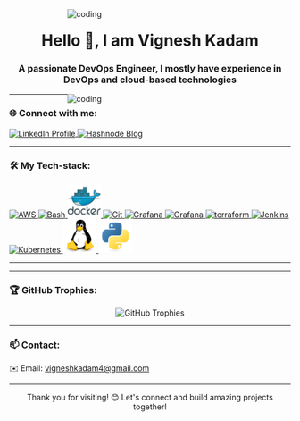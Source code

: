 <img align="right" alt="coding" width="400" src="https://liveimages.algoworks.com/new-algoworks/wp-content/uploads/2022/08/30161708/DevOps-min-min.gif">

<h1 align="center">Hello 👋, I am Vignesh Kadam</h1>
<h3 align="center">A passionate DevOps Engineer, I mostly have experience in DevOps and cloud-based technologies</h3>

<img align="right" alt="coding" width="400" src="https://cdn.dribbble.com/users/99287/screenshots/3839839/work_work_work.gif">


---

<h3 align="left">🌐 Connect with me:</h3>
<p align="left">
   <a href="https://www.linkedin.com/in/vigneshkadam/" target="blank">
      <img align="center" src="https://raw.githubusercontent.com/rahuldkjain/github-profile-readme-generator/master/src/images/icons/Social/linked-in-alt.svg" 
           alt="LinkedIn Profile" height="50" width="50" />
   </a>
   <a href="https://www.hashnode.com/@kadamvignesh" target="blank">
      <img align="center" src="https://cdn.hashnode.com/res/hashnode/image/upload/v1622109774434/Zf3x9cdPq.png?w=1600&h=840&fit=crop&crop=entropy&auto=compress,format&format=webp" 
           alt="Hashnode Blog" height="50" width="120" />
   </a>
</p>

---

<h3 align="left">🛠️ My Tech-stack:</h3>
<p align="left">
   <a href="https://aws.amazon.com" target="_blank" rel="noreferrer">
      <img src="https://i0.wp.com/amach.com/wp-content/uploads/2023/10/aww-logo-blue-background.png?resize=1024%2C1024&ssl=1" alt="AWS" width="60" height="60" />
   </a>
   <a href="https://www.gnu.org/software/bash/" target="_blank" rel="noreferrer">
      <img src="https://bashlogo.com/img/logo/jpg/full_colored_light.jpg" alt="Bash" width="60" height="60" />
   </a>
   <a href="https://www.docker.com/" target="_blank" rel="noreferrer">
      <img src="https://raw.githubusercontent.com/devicons/devicon/master/icons/docker/docker-original-wordmark.svg" alt="Docker" width="60" height="60" />
   </a>
   <a href="https://git-scm.com/" target="_blank" rel="noreferrer">
      <img src="https://www.vectorlogo.zone/logos/git-scm/git-scm-icon.svg" alt="Git" width="60" height="60" />
   </a>
   <a href="https://grafana.com" target="_blank" rel="noreferrer">
      <img src="https://www.vectorlogo.zone/logos/grafana/grafana-icon.svg" alt="Grafana" width="60" height="60" />
   </a>
   <a href="https://prometheus.com" target="_blank" rel="noreferrer">
      <img src="https://i0.wp.com/codeblog.dotsandbrackets.com/wp-content/uploads/2017/01/prometheus-logo.jpg?ssl=1" alt="Grafana" width="60" height="60" />
   </a>
    <a href="https://terraform.com" target="_blank" rel="noreferrer">
      <img src="https://www.svgrepo.com/show/376353/terraform.svg" alt="terraform" width="60" height="60" />
   </a>
   <a href="https://www.jenkins.io" target="_blank" rel="noreferrer">
      <img src="https://www.vectorlogo.zone/logos/jenkins/jenkins-icon.svg" alt="Jenkins" width="60" height="60" />
   </a>
   <a href="https://kubernetes.io" target="_blank" rel="noreferrer">
      <img src="https://www.vectorlogo.zone/logos/kubernetes/kubernetes-icon.svg" alt="Kubernetes" width="60" height="60" />
   </a>
   <a href="https://www.linux.org/" target="_blank" rel="noreferrer">
      <img src="https://raw.githubusercontent.com/devicons/devicon/master/icons/linux/linux-original.svg" alt="Linux" width="60" height="60" />
   </a>
   <a href="https://www.python.org" target="_blank" rel="noreferrer">
      <img src="https://raw.githubusercontent.com/devicons/devicon/master/icons/python/python-original.svg" alt="Python" width="60" height="60" />
   </a>
</p>

---

<!-- <h3 align="left">📊 GitHub Stats:</h3>
<p align="center">
   <img src="https://github-readme-stats.vercel.app/api?username=kadamvignesh&show_icons=true&theme=radical" alt="GitHub Stats" width="500" />
   <img src="https://github-readme-streak-stats.herokuapp.com/?user=kadamvignesh&theme=radical" alt="GitHub Streak" width="500" />
</p>
--->
---

<h3 align="left">🏆 GitHub Trophies:</h3>
<p align="center">
   <img src="https://github-profile-trophy.vercel.app/?username=kadamvignesh&theme=onedark" alt="GitHub Trophies" />
</p>


<!--
<h3 align="left">💻 Featured Projects:</h3>
<ul>
   <li>
      <strong>Weather Application:</strong> Built a weather app using Flask, Dockerized it, and deployed on Kubernetes with CI/CD pipelines.
   </li>
   <li>
      <strong>DevSecOps Starbucks Clone:</strong> Implemented a complete CI/CD pipeline with Jenkins, SonarQube, OWASP Dependency-Check, and Trivy.
   </li>
   <li>
      <strong>Netflix Clone:</strong> Deployed a frontend Netflix clone application using AWS services for hosting.
   </li>
</ul>
--> 

---

<h3 align="left">📫 Contact:</h3>
<p align="left">
   ✉️ Email: <a href="mailto:vigneshkadam4@gmail.com">vigneshkadam4@gmail.com</a>
</p>

---

<p align="center">
   Thank you for visiting! 😊 Let's connect and build amazing projects together!
</p>


